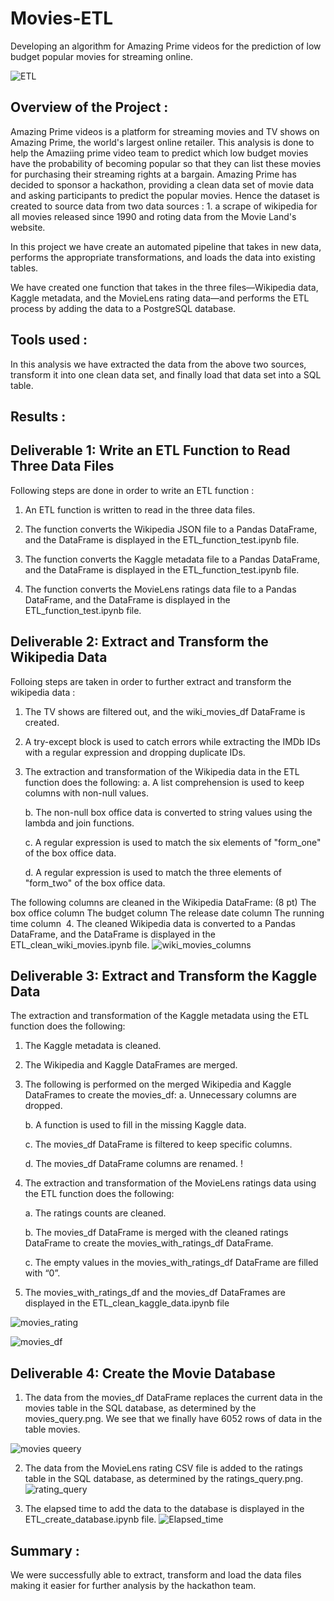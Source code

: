 # Movies-ETL
Developing an algorithm for Amazing Prime videos for the prediction of low budget popular movies for streaming online.

![ETL](Images/ETL_free_image.jpg)

## Overview of the Project :
Amazing Prime videos is a platform for streaming movies and TV shows on Amazing Prime, the world's largest online retailer. This analysis is done to help the Amaziing prime video team to predict which low budget movies have the probability of becoming popular so that they can list these movies for purchasing their streaming rights at a bargain. Amazing Prime has decided to sponsor a hackathon, providing a clean data set of movie data and asking participants to predict the popular movies. Hence the dataset is created to source data from two data sources : 1. a scrape of wikipedia for all movies released since 1990 and roting data from the Movie Land's website.

In this project we have create an automated pipeline that takes in new data, performs the appropriate transformations, and loads the data into existing tables.

We have created one function that takes in the three files—Wikipedia data, Kaggle metadata, and the MovieLens rating data—and performs the ETL process by adding the data to a PostgreSQL database.

## Tools used : 

In this analysis we have extracted the data from the above two sources, transform it into one clean data set, and finally load that data set into a SQL table. 

## Results :
## Deliverable 1: Write an ETL Function to Read Three Data Files

Following steps are done in order to write an ETL function :
1. An ETL function is written to read in the three data files.

2. The function converts the Wikipedia JSON file to a Pandas DataFrame, and the DataFrame is displayed in the ETL_function_test.ipynb file.

3. ​The function converts the Kaggle metadata file to a Pandas DataFrame, and the DataFrame is displayed in the ETL_function_test.ipynb file.

4. ​The function converts the MovieLens ratings data file to a Pandas DataFrame, and the DataFrame is displayed in the ETL_function_test.ipynb file.

## Deliverable 2: Extract and Transform the Wikipedia Data

Folloing steps are taken in order to further extract and transform the wikipedia data :

1. The TV shows are filtered out, and the wiki_movies_df DataFrame is created.

2. A try-except block is used to catch errors while extracting the IMDb IDs with a regular expression and dropping duplicate IDs.

3. The extraction and transformation of the Wikipedia data in the ETL function does the following:
    a. A list comprehension is used to keep columns with non-null values.

    b. The non-null box office data is converted to string values using the lambda and join functions.

    c. A regular expression is used to match the six elements of "form_one" of the box office data.

    d. A regular expression is used to match the three elements of "form_two" of the box office data.

The following columns are cleaned in the Wikipedia DataFrame: (8 pt)
The box office column
The budget column
The release date column
The running time column
​
4. The cleaned Wikipedia data is converted to a Pandas DataFrame, and the DataFrame is displayed in the ETL_clean_wiki_movies.ipynb file.
![wiki_movies_columns](Images/wiki_,movies_column_list.png)

## Deliverable 3: Extract and Transform the Kaggle Data

The extraction and transformation of the Kaggle metadata using the ETL function does the following:

1. The Kaggle metadata is cleaned.

2. The Wikipedia and Kaggle DataFrames are merged.

3. The following is performed on the merged Wikipedia and Kaggle DataFrames to create the movies_df:
    a. Unnecessary columns are dropped.

    b. A function is used to fill in the missing Kaggle data.

    c. The movies_df DataFrame is filtered to keep specific columns.

    d. The movies_df DataFrame columns are renamed.
    !

4. The extraction and transformation of the MovieLens ratings data using the ETL function does the following:

    a. The ratings counts are cleaned.

    b. The movies_df DataFrame is merged with the cleaned ratings DataFrame to create the movies_with_ratings_df DataFrame.

    c. The empty values in the movies_with_ratings_df DataFrame are filled with “0”.

5. The movies_with_ratings_df and the movies_df DataFrames are displayed in the ETL_clean_kaggle_data.ipynb file

![movies_rating](Images/movies_ratings_df.png)

![movies_df](Images/movies_df.png)

## Deliverable 4: Create the Movie Database

1. The data from the movies_df DataFrame replaces the current data in the movies table in the SQL database, as determined by the movies_query.png. We see that we finally have 6052 rows of data in the table movies.

![movies queery](Images/movies_query.png)

2. The data from the MovieLens rating CSV file is added to the ratings table in the SQL database, as determined by the ratings_query.png.
![rating_query](Images/ratings_query.png)

3. The elapsed time to add the data to the database is displayed in the ETL_create_database.ipynb file.
![Elapsed_time](Images/Elapsed_time.png)

## Summary :
We were successfully able to extract, transform and load the data files making it easier for further analysis by the hackathon team.

